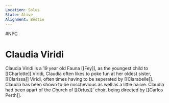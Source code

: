 ```yaml
---
Location: Solus
State: Alive
Alignment: Bestie
---
```

#NPC
# Claudia Viridi
Claudia Viridi is a 19 year old Fauna [[Fey]], as the youngest child to [[Charlotte]] Viridi, Claudia often likes to poke fun at her oldest sister, [[Clarissa]] Viridi, often times having to be seperated by [[Clarabelle]]. Claudia has been shown to be mischevious as well as a little naiive. Claudia had been apart of the Church of [[Ortus]]' choir, being directed by [[Carlos Perth]]. 